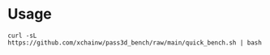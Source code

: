# Usage
```shell
curl -sL https://github.com/xchainw/pass3d_bench/raw/main/quick_bench.sh | bash
```